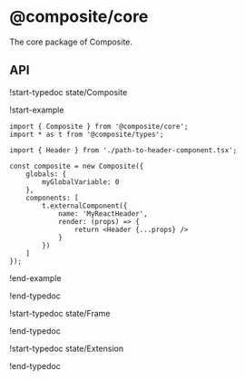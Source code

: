 # @composite/core

The core package of Composite. 

## API

!start-typedoc state/Composite

!start-example

```tsx
import { Composite } from '@composite/core';
import * as t from '@composite/types';

import { Header } from './path-to-header-component.tsx';

const composite = new Composite({
    globals: {
        myGlobalVariable: 0
    },
    components: [
        t.externalComponent({
            name: 'MyReactHeader',
            render: (props) => {
                return <Header {...props} />
            }
        })
    ]
});
```

!end-example

!end-typedoc

!start-typedoc state/Frame

!end-typedoc

!start-typedoc state/Extension

!end-typedoc

